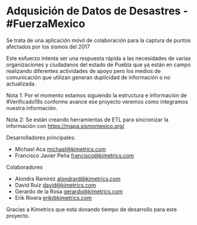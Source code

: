 # Adqusición de Datos de Desastres - #FuerzaMexico

Se trata de una aplicación móvil de colaboración para la captura de puntos afectados por los sismos del 2017

Este esfuerzo intenta ser una respuesta rápida a las necesidades de varias organizaciones y ciudadanos del estado de Puebla que ya están en campo realizando diferentes actividades de apoyo pero los medios de comunicación que utilizan generan duplicidad de información o no actualizada.

Nota 1: Por el momento estamos siguiendo la estructura e información de #Verificado19s conforme avance ese proyecto veremos como integramos nuestra información.

Nota 2: Se están creando herramientas de ETL para sincronizar la información con https://mapa.sismomexico.org/

Desarrolladores principales:

* Michael Aca <michael@kimetrics.com>
* Francisco Javier Peña <francisco@kimetrics.com>

Colaboradores
* Alondra Ramirez <alondrard@kimetrics.com>
* David Ruiz <david@kimetrics.com>
* Gerardo de la Rosa <gerardo@kimetrics.com>
* Erik Rivera <erik@kimetrics.com>

Gracias a Kimetrics que está donando tiempo de desarrollo para este proyecto.